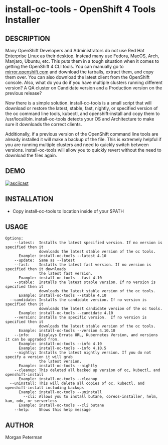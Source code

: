 install-oc-tools - OpenShift 4 Tools Installer
===========================================

DESCRIPTION
------------

Many OpenShift Developers and Administrators do not use Red Hat Enterprise Linux as their desktop. Instead many use Fedora, MacOS, Arch, Manjaro, Ubuntu, etc. This puts them in a tough situation when it comes to getting the OpenShift 4 CLI tools. You can manually go to [mirror.openshift.com](https://mirror.openshift.com) and download the tarballs, extract them, and copy them over. You can also download the latest client from the OpenShift console. Also, what do you do if you have multiple clusters running different version? A QA cluster on Candidate version and a Production version on the previous release?

Now there is a simple solution. install-oc-tools is a small script that will download or restore the latest, stable, fast, nightly, or specified version of the oc command line tools, kubectl, and openshift-install and copy them to /usr/local/bin. install-oc-tools detects your OS and Architecture to make sure it downloads the correct clients.

Additionally, if a previous version of the OpenShift command line tools are already installed it will make a backup of the file. This is extremely helpful if you are running multiple clusters and need to quickly switch between versions. install-oc-tools will allow you to quickly revert without the need to download the files again.

DEMO
------------
[![asciicast](https://asciinema.org/a/C8PUe0CHY69u9V44jmzygmsVQ.svg)](https://asciinema.org/a/C8PUe0CHY69u9V44jmzygmsVQ)

INSTALLATION
------------
* Copy install-oc-tools to location inside of your $PATH

USAGE
------------

~~~
Options:
    --latest:  Installs the latest specified version. If no version is specified then it
               downloads the latest stable version of the oc tools.
      Example: install-oc-tools --latest 4.10
    --update:  Same as --latest
    --fast:    Installs the latest fast version. If no version is specified then it downloads
               the latest fast version.
      Example: install-oc-tools --fast 4.10
    --stable:  Installs the latest stable version. If no version is specified then it
               downloads the latest stable version of the oc tools.
      Example: install-oc-tools --stable 4.10
  --candidate: Installs the candidate version. If no version is specified then it
               downloads the latest candidate version of the oc tools.
      Example: install-oc-tools --candidate 4.10
    --version: Installs the specific version.  If no version is specified then it
               downloads the latest stable version of the oc tools.
      Example: install-oc-tools --version 4.10.10
    --info:    Displays Errata URL, Kubernetes Version, and versions it can be upgraded from.
      Example: install-oc-tools --info 4.10
      Example: install-oc-tools --info 4.10.5
    --nightly: Installs the latest nightly version. If you do not specify a version it will grab
               the latest version.
      Example: install-oc-tools --nightly
    --cleanup: This deleted all backed up version of oc, kubectl, and openshift-install
      Example: install-oc-tools --cleanup
  --uninstall: This will delete all copies of oc, kubectl, and openshift-install including backups
      Example: install-oc-tools --uninstall
        --cli: Allows you to install butane, coreos-installer, helm, kam, odo, or serverless
      Example: install-oc-tools --cli butane
    --help:    Shows this help message

~~~

AUTHOR
------
Morgan Peterman
